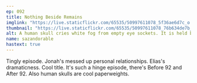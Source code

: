 ```yaml
---
ep: 092
title: Nothing Beside Remains
imglink: "https://live.staticflickr.com/65535/50997611078_5f36ae6d7c_o.jpg"
thumbnail: "https://live.staticflickr.com/65535/50997611078_76b634de7b_q.jpg"
alt: A human skull cries white fog from empty eye sockets. It is held between two hands, and above it is the bottom half of a face cut off by the frame. The face has an unnaturally wide grin. One of the hands wears a ring with an eye on it.
name: sazandorable
hastext: true
---
```

Tingly episode. Jonah's messed up personal relationships. Elias's dramaticness. Cool title. It's such a hinge episode, there's Before 92 and After 92. Also human skulls are cool paperweights.